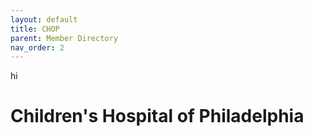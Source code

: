 ```yaml
---
layout: default
title: CHOP
parent: Member Directory
nav_order: 2
---
```

hi

# Children's Hospital of Philadelphia
